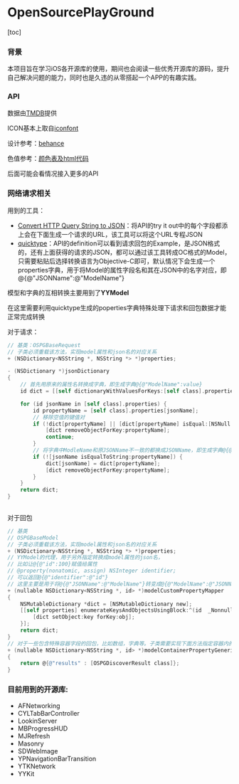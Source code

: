 # OpenSourcePlayGround

[toc]

### 背景
本项目旨在学习iOS各开源库的使用，期间也会阅读一些优秀开源库的源码，提升自己解决问题的能力，同时也是久违的从零搭起一个APP的有趣实践。
### API
数据由[TMDB](https://developers.themoviedb.org/3/getting-started/introduction)提供

ICON基本上取自[iconfont](https://www.iconfont.cn/?spm=a313x.7781069.1998910419.d4d0a486a)

设计参考：[behance](https://www.behance.net/)

色值参考：[颜色表及html代码](http://xh.5156edu.com/page/z1015m9220j18754.html)

后面可能会看情况接入更多的API

### 网络请求相关

用到的工具：

- [Convert HTTP Query String to JSON](https://www.convertonline.io/convert/query-string-to-json)：将API的try it out中的每个字段都添上会在下面生成一个请求的URL，该工具可以将这个URL专程JSON
- [quicktype](https://app.quicktype.io/#l=cs&r=json2csharp)：API的definition可以看到请求回包的Example，是JSON格式的，还有上面获得的请求的JSON，都可以通过该工具转成OC格式的Model，只需要粘贴后选择转换语言为Objective-C即可，默认情况下会生成一个properties字典，用于将Model的属性字段名和其在JSON中的名字对应，即@{@"JSONName":@"ModelName"}

模型和字典的互相转换主要用到了**YYModel**

在这里需要利用quicktype生成的poperties字典特殊处理下请求和回包数据才能正常完成转换

对于请求：

```objective-c
// 基类：OSPGBaseRequest
// 子类必须重载该方法，实现model属性和json名的对应关系
+ (NSDictionary<NSString *, NSString *> *)properties;

- (NSDictionary *)jsonDictionary
{
    // 首先用原来的属性名转换成字典，即生成字典@{@"ModelName":value}
    id dict = [[self dictionaryWithValuesForKeys:[self class].properties.allValues] mutableCopy];

    for (id jsonName in [self class].properties) {
        id propertyName = [self class].properties[jsonName];
        // 移除空值的键值对
        if (!dict[propertyName] || [dict[propertyName] isEqual:[NSNull null]]) {
            [dict removeObjectForKey:propertyName];
            continue;
        }
        // 将字典中ModleName和原JSONName不一致的都换成JSONName，即生成字典@{@"JSONName":value}
        if (![jsonName isEqualToString:propertyName]) {
            dict[jsonName] = dict[propertyName];
            [dict removeObjectForKey:propertyName];
        }
    }
    return dict;
}
   
```

对于回包

```objective-c
// 基类
// OSPGBaseModel
// 子类必须重载该方法，实现model属性和json名的对应关系
+ (NSDictionary<NSString *, NSString *> *)properties;
// YYModel的代理，用于另外指定转换成model属性的json名，
// 比如让@{@"id":100}赋值给属性
// @property(nonatomic, assign) NSInteger identifier;
// 可以返回@{@"identifier":@"id"}
// 这里主要是用于将@{@"JSONName":@"ModelName"}转变成@{@"ModelName":@"JSONName"}
+ (nullable NSDictionary<NSString *, id> *)modelCustomPropertyMapper
{
    NSMutableDictionary *dict = [NSMutableDictionary new];
    [[self properties] enumerateKeysAndObjectsUsingBlock:^(id  _Nonnull key, id  _Nonnull obj, BOOL * _Nonnull stop) {
        [dict setObject:key forKey:obj];
    }];
    return dict;
}
// 对于一些包含特殊容器字段的回包，比如数组，字典等。子类需要实现下面方法指定容器内的数据类型，该示例表示results是包含多个OSPGDiscoverResult的数组
+ (nullable NSDictionary<NSString *, id> *)modelContainerPropertyGenericClass
{
    return @{@"results" : [OSPGDiscoverResult class]};
}
```





### 目前用到的开源库:
- AFNetworking
- CYLTabBarController
- LookinServer
- MBProgressHUD
- MJRefresh
- Masonry
- SDWebImage
- YPNavigationBarTransition
- YTKNetwork
- YYKit

